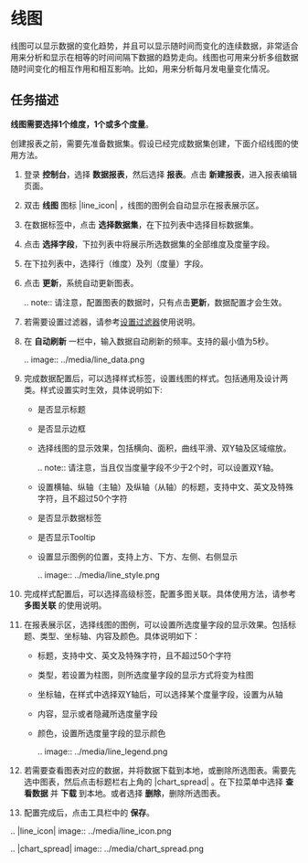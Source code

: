 # 线图

线图可以显示数据的变化趋势，并且可以显示随时间而变化的连续数据，非常适合用来分析和显示在相等的时间间隔下数据的趋势走向。线图也可用来分析多组数据随时间变化的相互作用和相互影响。比如，用来分析每月发电量变化情况。

## 任务描述

**线图需要选择1个维度，1个或多个度量**。

创建报表之前，需要先准备数据集。假设已经完成数据集创建，下面介绍线图的使用方法。

1. 登录 **控制台**，选择 **数据报表**，然后选择 **报表**。点击 **新建报表**，进入报表编辑页面。

2. 双击 **线图** 图标 |line_icon| ，线图的图例会自动显示在报表展示区。

3. 在数据标签中，点击 **选择数据集**，在下拉列表中选择目标数据集。

4. 点击 **选择字段**，下拉列表中将展示所选数据集的全部维度及度量字段。

5. 在下拉列表中，选择行（维度）及列（度量）字段。

6. 点击 **更新**，系统自动更新图表。

   .. note:: 请注意，配置图表的数据时，只有点击**更新**，数据配置才会生效。

7. 若需要设置过滤器，请参考[设置过滤器](filter)使用说明。

8. 在 **自动刷新** 一栏中，输入数据自动刷新的频率。支持的最小值为5秒。

   .. image:: ../media/line_data.png

9. 完成数据配置后，可以选择样式标签，设置线图的样式。包括通用及设计两类。样式设置实时生效，具体说明如下:

   - 是否显示标题

   - 是否显示边框

   - 选择线图的显示效果，包括横向、面积，曲线平滑、双Y轴及区域缩放。

     .. note:: 请注意，当且仅当度量字段不少于2个时，可以设置双Y轴。

   - 设置横轴、纵轴（主轴）及纵轴（从轴）的标题，支持中文、英文及特殊字符，且不超过50个字符

   - 是否显示数据标签

   - 是否显示Tooltip

   - 设置显示图例的位置，支持上方、下方、左侧、右侧显示

     .. image:: ../media/line_style.png

10. 完成样式配置后，可以选择高级标签，配置多图关联。具体使用方法，请参考 **多图关联** 的使用说明。

11. 在报表展示区，选择线图的图例，可以设置所选度量字段的显示效果。包括标题、类型、坐标轴、内容及颜色。具体说明如下：

    - 标题，支持中文、英文及特殊字符，且不超过50个字符

    - 类型，若设置为柱图，则所选度量字段的显示方式将变为柱图

    - 坐标轴，在样式中选择双Y轴后，可以选择某个度量字段，设置为从轴

    - 内容，显示或者隐藏所选度量字段

    - 颜色，设置所选度量字段的显示颜色

      .. image:: ../media/line_legend.png

12. 若需要查看图表对应的数据，并将数据下载到本地，或删除所选图表。需要先选中图表，然后点击标题栏右上角的 |chart_spread| 。在下拉菜单中选择 **查看数据** 并 **下载** 到本地。或者选择 **删除**，删除所选图表。

13. 配置完成后，点击工具栏中的 **保存**。

.. |line_icon| image:: ../media/line_icon.png

.. |chart_spread| image:: ../media/chart_spread.png

<!--end-->

